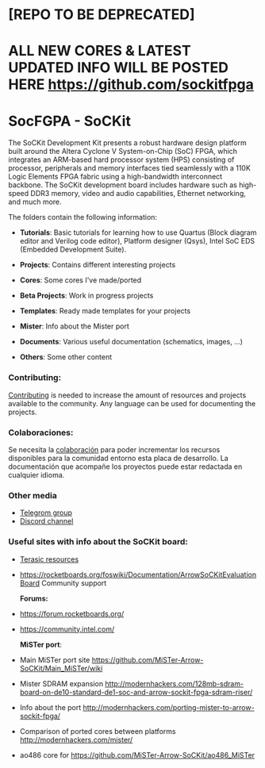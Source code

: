# [REPO TO BE DEPRECATED]

# ALL NEW CORES & LATEST UPDATED INFO WILL BE POSTED HERE https://github.com/sockitfpga

# SocFGPA - SoCKit

The SoCKit Development Kit presents a robust hardware design platform built around the Altera Cyclone V System-on-Chip (SoC) FPGA, which integrates an ARM-based hard processor system (HPS) consisting of processor, peripherals and memory interfaces tied seamlessly with a 110K Logic Elements FPGA fabric using a high-bandwidth interconnect backbone. The SoCKit development board includes hardware such as high-speed DDR3 memory, video and audio capabilities, Ethernet networking, and much more. 

The folders contain the following information:

* **Tutorials**: Basic tutorials for learning how to use Quartus (Block diagram editor and Verilog code editor), Platform designer (Qsys), Intel SoC EDS (Embedded Development Suite).

* **Projects**: Contains different interesting projects

* **Cores**: Some cores I've made/ported

* **Beta Projects**: Work in progress projects

* **Templates**: Ready made templates for your projects

* **Mister**: Info about the Mister port

* **Documents**: Various useful documentation (schematics, images, ...)

* **Others**: Some other content 

  

### **Contributing:**

[Contributing](https://github.com/SoCFPGA-learning/General/tree/main/Contributing) is needed to increase the amount of resources and projects available to the community. Any language can be used for documenting the projects.

### **Colaboraciones:**

Se necesita la [colaboración](https://github.com/SoCFPGA-learning/General/tree/main/Github_ayuda) para poder incrementar los recursos disponibles para la comunidad entorno esta placa de desarrollo.    La documentación que acompañe los proyectos puede estar redactada en cualquier idioma.

### Other media

* [Telegrom group](https://t.me/Sockit_FPGA) 
* [Discord channel](https://discord.gg/YDdmtwh) 

### **Useful sites with info about the SoCKit board:**

* [Terasic resources](https://www.terasic.com.tw/cgi-bin/page/archive.pl?Language=English&CategoryNo=167&No=816&PartNo=4)

* https://rocketboards.org/foswiki/Documentation/ArrowSoCKitEvaluationBoard Community support

  **Forums:**

* https://forum.rocketboards.org/

* https://community.intel.com/

  **MiSTer port**:

* Main MiSTer port site https://github.com/MiSTer-Arrow-SoCKit/Main_MiSTer/wiki 

* Mister SDRAM expansion http://modernhackers.com/128mb-sdram-board-on-de10-standard-de1-soc-and-arrow-sockit-fpga-sdram-riser/

* Info about the port http://modernhackers.com/porting-mister-to-arrow-sockit-fpga/

* Comparison of ported cores between platforms http://modernhackers.com/mister/

* ao486 core for https://github.com/MiSTer-Arrow-SoCKit/ao486_MiSTer

